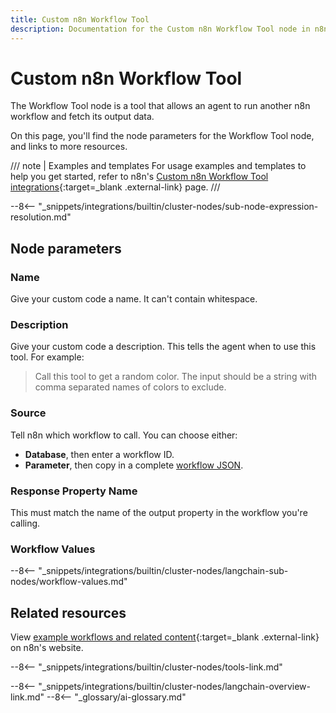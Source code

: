 ```yaml
---
title: Custom n8n Workflow Tool
description: Documentation for the Custom n8n Workflow Tool node in n8n, a workflow automation platform. Includes details of operations and configuration, and links to examples and credentials information.
---
```


# Custom n8n Workflow Tool

The Workflow Tool node is a tool that allows an agent to run another n8n workflow and fetch its output data. 

On this page, you'll find the node parameters for the Workflow Tool node, and links to more resources.

/// note | Examples and templates
For usage examples and templates to help you get started, refer to n8n's [Custom n8n Workflow Tool integrations](https://n8n.io/integrations/workflow-tool/){:target=_blank .external-link} page.
///	

--8<-- "_snippets/integrations/builtin/cluster-nodes/sub-node-expression-resolution.md"

## Node parameters

### Name

Give your custom code a name. It can't contain whitespace.

### Description

Give your custom code a description. This tells the agent when to use this tool. For example:

> Call this tool to get a random color. The input should be a string with comma separated names of colors to exclude.

### Source

Tell n8n which workflow to call. You can choose either:

* **Database**, then enter a workflow ID.
* **Parameter**, then copy in a complete [workflow JSON](/workflows/export-import/).

### Response Property Name

This must match the name of the output property in the workflow you're calling.

### Workflow Values

--8<-- "_snippets/integrations/builtin/cluster-nodes/langchain-sub-nodes/workflow-values.md"


## Related resources

View [example workflows and related content](https://n8n.io/integrations/workflow-tool/){:target=_blank .external-link} on n8n's website.

--8<-- "_snippets/integrations/builtin/cluster-nodes/tools-link.md"

--8<-- "_snippets/integrations/builtin/cluster-nodes/langchain-overview-link.md"
--8<-- "_glossary/ai-glossary.md"
